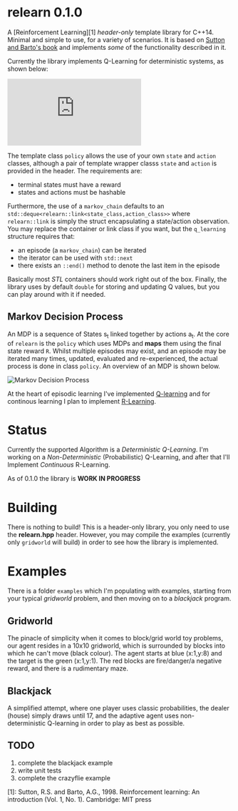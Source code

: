 # relearn 0.1.0

A [Reinforcement Learning][1] *header-only* template library for C++14.
Minimal and simple to use, for a variety of scenarios.
It is based on [Sutton and Barto's book](https://webdocs.cs.ualberta.ca/~sutton/book/ebook/the-book.html) 
and implements *some* of the functionality described in it.

Currently the library implements Q-Learning for deterministic systems, as shown below:

!["Q(s_t,a_t) \leftarrow Q(s_t,a_t) + \alpha \bigg[R_{t+1} + \gamma * \underset{a}{max}Q(s_{t+1}, a) - Q(s_t, a_t) \bigg]"](http://www.sciweavers.org/tex2img.php?eq=Q%28s_t%2Ca_t%29%20%20%20%20%5Cleftarrow%20Q%28s_t%2Ca_t%29%20%2B%20%20%5Calpha%20%5Cbigg%5BR_%7Bt%2B1%7D%20%2B%20%20%5Cgamma%20%2A%20%5Cunderset%7Ba%7D%7Bmax%7DQ%28s_%7Bt%2B1%7D%2C%20a%29%20-%20Q%28s_t%2C%20a_t%29%20%5Cbigg%5D&bc=White&fc=Black&im=jpg&fs=12&ff=arev&edit=0)

The template class `policy` allows the use of your own `state` and `action` classes,
although a pair of template wrapper classs `state` and `action` is provided in the header.
The requirements are:
- terminal states must have a reward
- states and actions must be hashable

Furthermore, the use of a `markov_chain` defaults to an `std::deque<relearn::link<state_class,action_class>>`
where `relearn::link` is simply the struct encapsulating a state/action observation.
You may replace the container or link class if you want, but the `q_learning` structure
requires that:

- an episode (a `markov_chain`) can be iterated
- the iterator can be used with `std::next`
- there exists an `::end()` method to denote the last item in the episode

Basically most *STL* containers should work right out of the box.
Finally, the library uses by default `double` for storing and updating Q values,
but you can play around with it if needed.

## Markov Decision Process

An MDP is a sequence of States  s<sub>t</sub> linked together by actions a<sub>t</sub>.
At the core of `relearn` is the `policy` which uses MDPs and **maps** them using the final state reward `R`.
Whilst multiple episodes may exist, and an episode may be iterated many times, updated, evaluated
and re-experienced, the actual process is done in class `policy`. An overview of an MDP is shown below.

![Markov Decision Process](https://github.com/alexge233/relearn/blob/master/mdp.png?raw=true)

At the heart of episodic learning I've implemented [Q-learning](https://webdocs.cs.ualberta.ca/~sutton/book/ebook/node65.html) 
and for continous learning I plan to implement [R-Learning](https://webdocs.cs.ualberta.ca/~sutton/book/ebook/node67.html).

# Status

Currently the supported Algorithm is a *Deterministic Q-Learning*. 
I'm working on a *Non-Deterministic* (Probabilistic) Q-Learning, and after that I'll Implement *Continuous* R-Learning. 

As of 0.1.0 the library is **WORK IN PROGRESS**

# Building

There is nothing to build! This is a header-only library, you only need to use the **relearn.hpp** header.
However, you may compile the examples (currently only `gridworld` will build) in order to see how the library is implemented.

# Examples

There is a folder `examples` which I'm populating with examples, starting from your typical *gridworld* problem, 
and then moving on to a *blackjack* program.

## Gridworld

The pinacle of simplicity when it comes to block/grid world toy problems, our agent resides in a 10x10 gridworld,
which is surrounded by blocks into which he can't move (black colour).
The agent starts at blue (x:1,y:8) and the target is the green (x:1,y:1).
The red blocks are fire/danger/a negative reward, and there is a rudimentary maze.

## Blackjack

A simplified attempt, where one player uses classic probabilities, the dealer (house) simply draws until 17,
and the adaptive agent uses non-deterministic Q-learning in order to play as best as possible.

## TODO

1. complete the blackjack example
2. write unit tests 
3. complete the crazyflie example

[1]: Sutton, R.S. and Barto, A.G., 1998. Reinforcement learning: An introduction (Vol. 1, No. 1). Cambridge: MIT press
